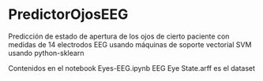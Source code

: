 # PredictorOjosEEG
Predicción de estado de apertura de los ojos de cierto paciente con medidas de 14 electrodos EEG usando máquinas de soporte vectorial SVM usando python-sklearn

Contenidos en el notebook Eyes-EEG.ipynb
EEG Eye State.arff es el dataset
